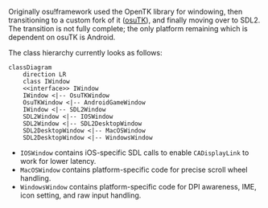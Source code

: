 Originally osu!framework used the OpenTK library for windowing, then transitioning to a custom fork of it ([osuTK](https://github.com/ppy/osutk)), and finally moving over to SDL2. The transition is not fully complete; the only platform remaining which is dependent on osuTK is Android.

The class hierarchy currently looks as follows:

```mermaid
classDiagram
    direction LR
    class IWindow
    <<interface>> IWindow
    IWindow <|-- OsuTKWindow
    OsuTKWindow <|-- AndroidGameWindow
    IWindow <|-- SDL2Window
    SDL2Window <|-- IOSWindow
    SDL2Window <|-- SDL2DesktopWindow
    SDL2DesktopWindow <|-- MacOSWindow
    SDL2DesktopWindow <|-- WindowsWindow
```

- `IOSWindow` contains iOS-specific SDL calls to enable `CADisplayLink` to work for lower latency.
- `MacOSWindow` contains platform-specific code for precise scroll wheel handling.
- `WindowsWindow` contains platform-specific code for DPI awareness, IME, icon setting, and raw input handling.